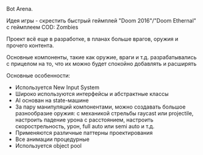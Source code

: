 Bot Arena.

Идея игры - скрестить быстрый геймплей "Doom 2016"/"Doom Ethernal" с геймплеем COD: Zombies

Проект всё еще в разработке, в планах больше врагов, оружия и прочего контента.

Основные компоненты, такие как оружие, враги и т.д. разрабатывались с прицелом на то, что их можно будет спокойно добавлять и расширять

Основные особенности:
- Используется New Input System
- Широко используются интерфейсы и абстрактные классы
- AI основан на state-машине
- За пару манипуляций компонентами, можно создавать большое разнообразие оружия: с механикой стрельбы raycast или projectile, настроить падение урона с расстоянием, настроить скорострельность, урон, full auto или semi auto и т.д.
- Применяются различные паттерны проектирования
- Все анимации процедурные
- Используется object pool
